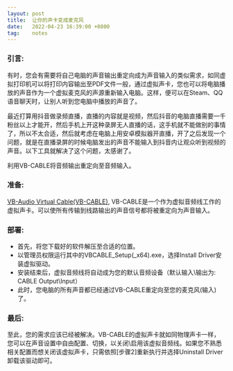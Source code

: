 ```yaml
---
layout: post
title:  让你的声卡变成麦克风
date:   2022-04-23 16:39:00 +0800
tag:    notes
---
```


### 引言:
有时，您会有需要将自己电脑的声音输出重定向成为声音输入的类似需求，如同虚拟打印机可以将打印内容输出至PDF文件一般，通过虚拟声卡，您也可以将电脑播放的声音作为一个虚拟麦克风的声源重新输入电脑。这样，便可以在Steam、QQ语音聊天时，让别人听到您电脑中播放的声音了。

最近打算用抖音做录频直播，直播的内容就是视频，然后抖音的电脑直播需要一千粉丝以上才能开，然后手机上开这种录屏无人直播的话，这手机就不能做别的事情了，所以不太合适，然后就考虑在电脑上用安卓模拟器开直播，开了之后发现一个问题，就是在直播录屏的时候电脑发出的声音不能输入到抖音内让观众听到视频的声音。以下工具就解决了这个问题，太感谢了。

利用VB-CABLE将音频输出重定向至音频输入。

### 准备:
[VB-Audio Virtual Cable(VB-CABLE)](https://vb-audio.com/Cable/index.htm), VB-CABLE是一个作为虚拟音频线工作的虚拟声卡。可以使所有传输到线路输出的声音信号都将被重定向为声音输入。
        
### 部署:
- 首先，将您下载好的软件解压至合适的位置。
- 以管理员权限运行其中的VBCABLE_Setup(_x64).exe，选择Install Driver安装虚拟驱动。
- 安装结束后，虚拟音频线将自动成为您的默认音频设备（默认输入\输出为: CABLE Output\Input）
- 此时，您电脑的所有声音都已经通过VB-CABLE重定向至您的麦克风(输入)了。

### 最后:
至此，您的需求应该已经被解决。VB-CABLE的虚拟声卡就如同物理声卡一样，您可以在声音设置中自由配置、切换，以关闭\启用该虚拟音频线。如果您不熟悉相关配置而想关闭该虚拟声卡，只需依照[步骤2]重新执行并选择Uninstall Driver卸载该驱动即可。